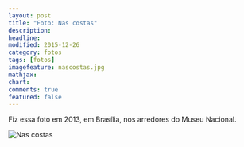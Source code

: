```yaml
---
layout: post
title: "Foto: Nas costas"
description:
headline:
modified: 2015-12-26
category: fotos
tags: [fotos]
imagefeature: nascostas.jpg
mathjax:
chart:
comments: true
featured: false
---
```


Fiz essa foto em 2013, em Brasília, nos arredores do Museu Nacional.

![Nas costas](nascostas.jpg)
